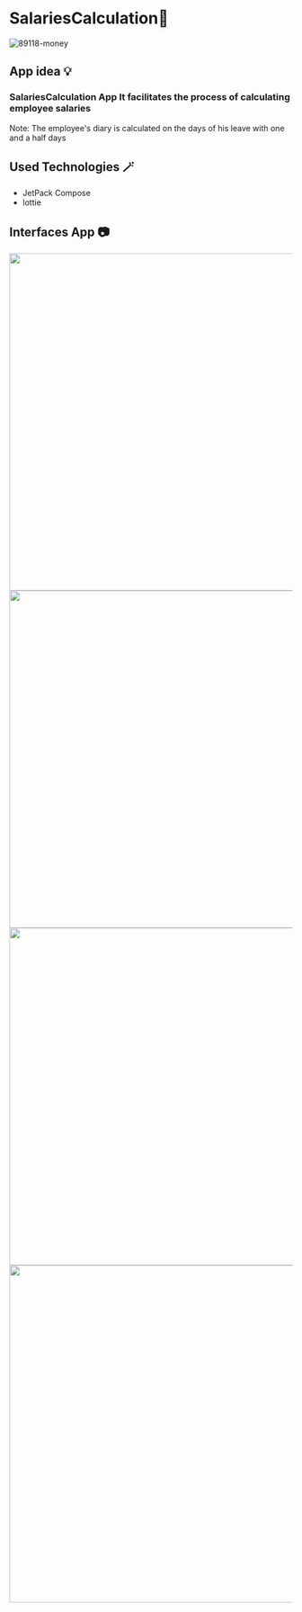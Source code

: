 # **SalariesCalculation🎉**



![89118-money](https://user-images.githubusercontent.com/91476827/156042840-463d07cb-8805-47c3-9c73-a45b6db3639c.gif)




## App idea :bulb:	

### SalariesCalculation App  It facilitates the process of calculating employee salaries


Note: The employee's diary is calculated on the days of his leave with one and a half days




## **Used Technologies** :magic_wand:	
- JetPack Compose
- lottie






## Interfaces App 📷



<img src="https://user-images.githubusercontent.com/91476827/156038766-e92816c1-197a-4041-963c-fca1c27b29fe.png"  height="600"/>


<img src="https://user-images.githubusercontent.com/91476827/156038775-3e9b2dc7-95d0-422b-90f7-1ff85ffbc2f3.png" height="600"/>

<img src="https://user-images.githubusercontent.com/91476827/156038778-8f4899bd-e1b2-499f-9639-d8a624cf8be4.png"  height="600"/>

<img src="https://user-images.githubusercontent.com/91476827/156038781-44cf5afd-10ad-40ce-8a57-1514b5318d0b.png"  height="600"/>









